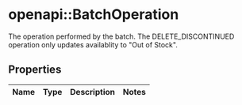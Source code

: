 # openapi::BatchOperation

The operation performed by the batch. The DELETE_DISCONTINUED operation only updates availablity to \"Out of Stock\".

## Properties
Name | Type | Description | Notes
------------ | ------------- | ------------- | -------------


